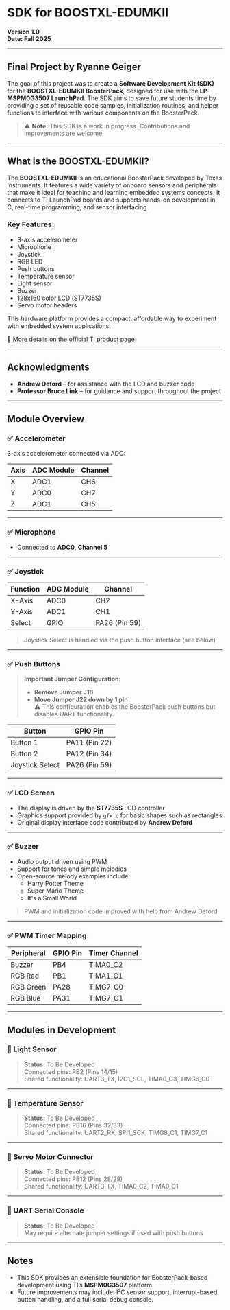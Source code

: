 # SDK for BOOSTXL-EDUMKII  
**Version 1.0**  
**Date: Fall 2025**

---

## Final Project by Ryanne Geiger

The goal of this project was to create a **Software Development Kit (SDK)** for the **BOOSTXL-EDUMKII BoosterPack**, designed for use with the **LP-MSPM0G3507 LaunchPad**. The SDK aims to save future students time by providing a set of reusable code samples, initialization routines, and helper functions to interface with various components on the BoosterPack.

> ⚠️ **Note:** This SDK is a work in progress. Contributions and improvements are welcome.

---

## What is the BOOSTXL-EDUMKII?

The **BOOSTXL-EDUMKII** is an educational BoosterPack developed by Texas Instruments. It features a wide variety of onboard sensors and peripherals that make it ideal for teaching and learning embedded systems concepts. It connects to TI LaunchPad boards and supports hands-on development in C, real-time programming, and sensor interfacing.

### Key Features:
- 3-axis accelerometer  
- Microphone  
- Joystick  
- RGB LED  
- Push buttons  
- Temperature sensor  
- Light sensor  
- Buzzer  
- 128x160 color LCD (ST7735S)  
- Servo motor headers

This hardware platform provides a compact, affordable way to experiment with embedded system applications.

🔗 [More details on the official TI product page](https://www.ti.com/tool/BOOSTXL-EDUMKII)

---

## Acknowledgments

- **Andrew Deford** – for assistance with the LCD and buzzer code  
- **Professor Bruce Link** – for guidance and support throughout the project

---

## Module Overview

### ✅ Accelerometer  
3-axis accelerometer connected via ADC:

| Axis | ADC Module | Channel |
|------|------------|---------|
| X    | ADC1       | CH6     |
| Y    | ADC0       | CH7     |
| Z    | ADC1       | CH5     |

---

### ✅ Microphone  

- Connected to **ADC0**, **Channel 5**

---

### ✅ Joystick  

| Function  | ADC Module | Channel |
|-----------|------------|---------|
| X-Axis    | ADC0       | CH2     |
| Y-Axis    | ADC1       | CH1     |
| Select    | GPIO       | PA26 (Pin 59) |

> Joystick Select is handled via the push button interface (see below)

---

### ✅ Push Buttons  

> **Important Jumper Configuration:**  
> - **Remove Jumper J18**  
> - **Move Jumper J22 down by 1 pin**  
> ⚠️ This configuration enables the BoosterPack push buttons but disables UART functionality.

| Button          | GPIO Pin       |
|-----------------|----------------|
| Button 1        | PA11 (Pin 22)  |
| Button 2        | PA12 (Pin 34)  |
| Joystick Select | PA26 (Pin 59)  |

---

### ✅ LCD Screen  

- The display is driven by the **ST7735S** LCD controller  
- Graphics support provided by `gfx.c` for basic shapes such as rectangles  
- Original display interface code contributed by **Andrew Deford**

---

### ✅ Buzzer  

- Audio output driven using PWM  
- Support for tones and simple melodies  
- Open-source melody examples include:
  - Harry Potter Theme  
  - Super Mario Theme  
  - It's a Small World

> PWM and initialization code improved with help from Andrew Deford

---

### ✅ PWM Timer Mapping

| Peripheral | GPIO Pin | Timer Channel |
|------------|----------|----------------|
| Buzzer     | PB4      | TIMA0_C2       |
| RGB Red    | PB1      | TIMA1_C1       |
| RGB Green  | PA28     | TIMG7_C0       |
| RGB Blue   | PA31     | TIMG7_C1       |

---

## Modules in Development

### 🔧 Light Sensor  
> **Status:** To Be Developed  
Connected pins: PB2 (Pins 14/15)  
Shared functionality: UART3_TX, I2C1_SCL, TIMA0_C3, TIMG6_C0

---

### 🔧 Temperature Sensor  
> **Status:** To Be Developed  
Connected pins: PB16 (Pins 32/33)  
Shared functionality: UART2_RX, SPI1_SCK, TIMG8_C1, TIMG7_C1

---

### 🔧 Servo Motor Connector  
> **Status:** To Be Developed  
Connected pins: PB12 (Pins 28/29)  
Shared functionality: UART3_TX, TIMA0_C2, TIMA0_C1

---

### 🔧 UART Serial Console  
> **Status:** To Be Developed  
May require alternate jumper settings if used with push buttons

---

## Notes

- This SDK provides an extensible foundation for BoosterPack-based development using TI’s **MSPM0G3507** platform.  
- Future improvements may include: I²C sensor support, interrupt-based button handling, and a full serial debug console.

